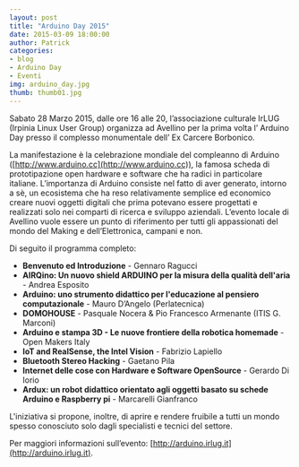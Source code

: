 ```yaml
---
layout: post
title: "Arduino Day 2015"
date: 2015-03-09 18:00:00
author: Patrick
categories:
- blog
- Arduino Day
- Eventi
img: arduino_day.jpg
thumb: thumb01.jpg
---
```


Sabato 28 Marzo 2015, dalle ore 16 alle 20, l’associazione culturale IrLUG (Irpinia Linux User Group) organizza ad Avellino per la prima volta l’ Arduino Day presso il complesso monumentale dell’ Ex Carcere Borbonico.

<!--more-->

La manifestazione è la celebrazione mondiale del compleanno di Arduino ([http://www.arduino.cc](http://www.arduino.cc)), la famosa scheda di prototipazione open hardware e software che ha radici in particolare italiane. L’importanza di Arduino consiste nel fatto di aver generato, intorno a sè, un ecosistema che ha reso relativamente semplice ed economico creare nuovi oggetti digitali che prima potevano essere progettati e realizzati solo nei comparti di ricerca e sviluppo aziendali. L’evento locale di Avellino vuole essere un punto di riferimento per tutti gli appassionati del mondo del Making e dell’Elettronica, campani e non.

Di seguito il programma completo:

- **Benvenuto ed Introduzione** -   Gennaro Ragucci
- **AIRQino: Un nuovo shield ARDUINO per la misura della qualità dell'aria** -   Andrea Esposito
- **Arduino: uno strumento didattico per l'educazione al pensiero computazionale** -   Mauro D’Angelo (Perlatecnica)
- **DOMOHOUSE** -   Pasquale Nocera &amp; Pio Francesco Armenante (ITIS G. Marconi)
- **Arduino e stampa 3D - Le nuove frontiere della robotica homemade** -   Open Makers Italy
- **IoT and RealSense, the Intel Vision** -   Fabrizio Lapiello
- **Bluetooth Stereo Hacking** -   Gaetano Pila
- **Internet delle cose con Hardware e Software OpenSource** -   Gerardo Di Iorio
- **Ardux: un robot didattico orientato agli oggetti basato su schede Arduino e Raspberry pi** -   Marcarelli Gianfranco

L'iniziativa si propone, inoltre, di aprire e rendere fruibile a tutti un mondo spesso conosciuto solo dagli specialisti e tecnici del settore.

Per maggiori informazioni sull’evento: [http://arduino.irlug.it](http://arduino.irlug.it).
